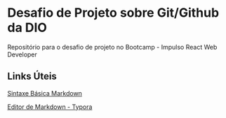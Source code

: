 # Desafio de Projeto sobre Git/Github da DIO
Repositório para o desafio de projeto no Bootcamp - Impulso React Web Developer

## Links Úteis 
[Sintaxe Básica Markdown](https://www.markdownguide.org/)

[Editor de Markdown - Typora](https://typora.io/)
